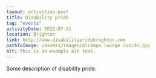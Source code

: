 ```yaml
---
layout: activities-post
title: Disability pride
tag: "events"
activityDate: 2022-07-21
location: Brighton
link: http://www.disabilitypridebrighton.com
pathToImage: /assets/images/alcampo lounge inside.jpg
alt: This is an example alt text.
---
```


Some description of disability pride.

